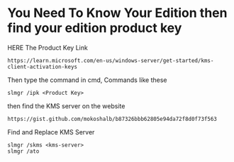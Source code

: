 # You Need To Know Your Edition then find your edition product key 

HERE The Product Key Link
```
https://learn.microsoft.com/en-us/windows-server/get-started/kms-client-activation-keys
```
Then type the command in cmd, Commands like these 
```
slmgr /ipk <Product Key>
```
then find the KMS server on the website
```
https://gist.github.com/mokoshalb/b87326bbb62805e94da72f8d0f73f563
```
Find and Replace KMS Server
```
slmgr /skms <kms-server>
slmgr /ato
```




